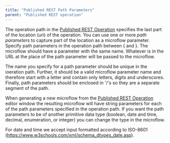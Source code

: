 ```yaml
---
title: "Published REST Path Parameters"
parent: "Published REST operation"
---
```


The operation path in the [Published REST Operation](published-rest-operation) specifies the last part of the location (uri) of the operation. 
You can use one or more _path parameters_ to capture part of the location as a microflow parameter. Specify path parameters in the operation path between { and }. 
The microflow should have a parameter with the same name. Whatever is in the URL at the place of the path parameter will be passed to the microflow.

The name you specify for a path parameter should be unique in the ioeration path. 
Further, it should be a valid microflow parameter name and therefore start with a letter and contain only letters, digits and underscores.
Finally, path parameters should be enclosed in '/'s so they are a separate segment of the path.

When generating a new microflow from the [Published REST Operation](published-rest-operation) editor window the resulting microflow will have string parameters for each of the path parameters specified in the operation path.
If you want the path parameters to be of another primitive data type (boolean, date and time, decimal, enumeration, or integer) you can change the type in the microflow.

For date and time we accept input formatted according to ISO-8601 (https://www.w3schools.com/xml/schema_dtypes_date.asp).